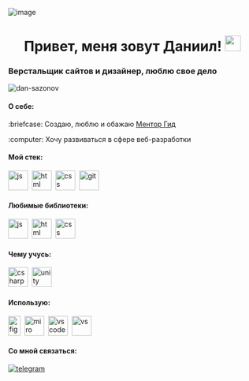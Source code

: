 ![image](https://github.com/user-attachments/assets/fe5a8f38-7f57-41df-be8d-1b6ca23a8421)<h1 align="center">Привет, меня зовут Даниил! <img src="https://github.com/blackcater/blackcater/raw/main/images/Hi.gif" height="32"/></h1> 

<h3>Верстальщик сайтов и дизайнер, люблю свое дело</h3>
<p> 
  <img src="https://komarev.com/ghpvc/?username=asmrweb&label=Profile%20views&color=0e75b6&style=flat" alt="dan-sazonov">
</p>


<h4>О себе:</h4>

<p>:briefcase: Создаю, люблю и обажаю <a href='https://mentorgid.ru'>Ментор Гид</a></p>
<p>:computer: Хочу развиваться в сфере веб-разработки</p>

<h4>Мой cтек: </h4>
<p><img src="https://cdn.jsdelivr.net/gh/devicons/devicon/icons/javascript/javascript-original.svg" title="js" width="40" height="40"/>&nbsp;
<img src="https://cdn.jsdelivr.net/gh/devicons/devicon/icons/html5/html5-original.svg" title="html" width="40" height="40"/>&nbsp;
<img src="https://cdn.jsdelivr.net/gh/devicons/devicon/icons/css3/css3-original.svg" title="css" width="40" height="40"/>&nbsp;
<img src="https://cdn.jsdelivr.net/gh/devicons/devicon/icons/git/git-plain.svg" title="git" width="40" height="40"/>&nbsp;</p>

<h4>Любимые библиотеки: </h4>
<p><img src="https://owlcarousel2.github.io/OwlCarousel2/assets/img/owl-logo.png" title="js" width="40" height="40"/>&nbsp;
<img src="https://mojs.github.io/assets/img/logo.svg" title="html" width="40" height="40"/>&nbsp;
<img src="https://nodejs.org/static/logos/jsIconGreen.svg" title="css" width="40" height="40"/>&nbsp;</p>

<h4>Чему учусь:</h4>
<p><img src="https://upload.wikimedia.org/wikipedia/commons/thumb/d/d2/C_Sharp_Logo_2023.svg/308px-C_Sharp_Logo_2023.svg.png" title="csharp" width="40" height="40"/>&nbsp;
   <img src="https://upload.wikimedia.org/wikipedia/ru/a/a3/Unity_Logo.png?20120307114123" title="unity" width="40" height="40"/>&nbsp;
</p>

<h4>Использую:</h4>
<p><img src="https://upload.wikimedia.org/wikipedia/commons/thumb/3/33/Figma-logo.svg/600px-Figma-logo.svg.png" title="figma" width="25" height="40"/>&nbsp;
  <img src="https://static.wikia.nocookie.net/logopedia/images/a/aa/Miro_2019_I.svg/revision/latest?cb=20230907183508" title="miro" width="40" height="40"/>&nbsp;
  <img src="https://upload.wikimedia.org/wikipedia/commons/thumb/9/9a/Visual_Studio_Code_1.35_icon.svg/768px-Visual_Studio_Code_1.35_icon.svg.png" title="vscode" width="40" height="40"/>&nbsp;
  <img src="https://upload.wikimedia.org/wikipedia/commons/thumb/2/2c/Visual_Studio_Icon_2022.svg/290px-Visual_Studio_Icon_2022.svg.png" title="vs" width="40" height="40"/>&nbsp;
</p>

<h4>Cо мной связаться: </h4>
<a href='https://t.me/asmr_web'>
  <img src='https://img.shields.io/badge/Telegram-2CA5E0?style=for-the-badge&logo=telegram&logoColor=white' alt="telegram">
</a>
